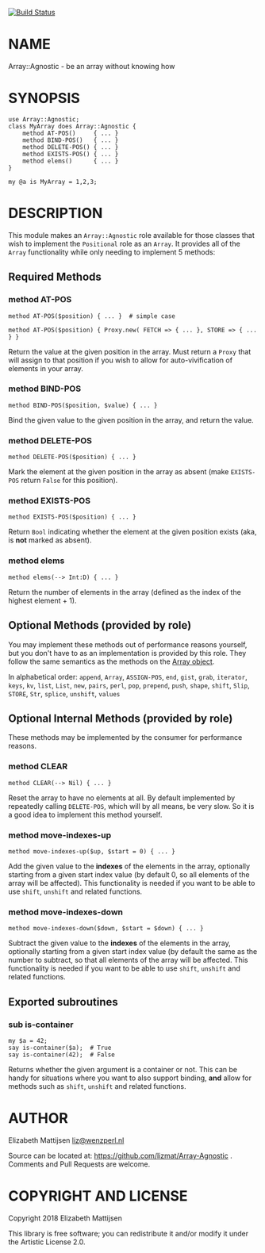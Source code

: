 [![Build Status](https://travis-ci.org/lizmat/Array-Agnostic.svg?branch=master)](https://travis-ci.org/lizmat/Array-Agnostic)

NAME
====

Array::Agnostic - be an array without knowing how

SYNOPSIS
========

    use Array::Agnostic;
    class MyArray does Array::Agnostic {
        method AT-POS()     { ... }
        method BIND-POS()   { ... }
        method DELETE-POS() { ... }
        method EXISTS-POS() { ... }
        method elems()      { ... }
    }

    my @a is MyArray = 1,2,3;

DESCRIPTION
===========

This module makes an `Array::Agnostic` role available for those classes that wish to implement the `Positional` role as an `Array`. It provides all of the `Array` functionality while only needing to implement 5 methods:

Required Methods
----------------

### method AT-POS

    method AT-POS($position) { ... }  # simple case

    method AT-POS($position) { Proxy.new( FETCH => { ... }, STORE => { ... } }

Return the value at the given position in the array. Must return a `Proxy` that will assign to that position if you wish to allow for auto-vivification of elements in your array.

### method BIND-POS

    method BIND-POS($position, $value) { ... }

Bind the given value to the given position in the array, and return the value.

### method DELETE-POS

    method DELETE-POS($position) { ... }

Mark the element at the given position in the array as absent (make `EXISTS-POS` return `False` for this position).

### method EXISTS-POS

    method EXISTS-POS($position) { ... }

Return `Bool` indicating whether the element at the given position exists (aka, is **not** marked as absent).

### method elems

    method elems(--> Int:D) { ... }

Return the number of elements in the array (defined as the index of the highest element + 1).

Optional Methods (provided by role)
-----------------------------------

You may implement these methods out of performance reasons yourself, but you don't have to as an implementation is provided by this role. They follow the same semantics as the methods on the [Array object](https://docs.perl6.org/type/Array).

In alphabetical order: `append`, `Array`, `ASSIGN-POS`, `end`, `gist`, `grab`, `iterator`, `keys`, `kv`, `list`, `List`, `new`, `pairs`, `perl`, `pop`, `prepend`, `push`, `shape`, `shift`, `Slip`, `STORE`, `Str`, `splice`, `unshift`, `values`

Optional Internal Methods (provided by role)
--------------------------------------------

These methods may be implemented by the consumer for performance reasons.

### method CLEAR

    method CLEAR(--> Nil) { ... }

Reset the array to have no elements at all. By default implemented by repeatedly calling `DELETE-POS`, which will by all means, be very slow. So it is a good idea to implement this method yourself.

### method move-indexes-up

    method move-indexes-up($up, $start = 0) { ... }

Add the given value to the **indexes** of the elements in the array, optionally starting from a given start index value (by default 0, so all elements of the array will be affected). This functionality is needed if you want to be able to use `shift`, `unshift` and related functions.

### method move-indexes-down

    method move-indexes-down($down, $start = $down) { ... }

Subtract the given value to the **indexes** of the elements in the array, optionally starting from a given start index value (by default the same as the number to subtract, so that all elements of the array will be affected. This functionality is needed if you want to be able to use `shift`, `unshift` and related functions.

Exported subroutines
--------------------

### sub is-container

    my $a = 42;
    say is-container($a);  # True
    say is-container(42);  # False

Returns whether the given argument is a container or not. This can be handy for situations where you want to also support binding, **and** allow for methods such as `shift`, `unshift` and related functions.

AUTHOR
======

Elizabeth Mattijsen <liz@wenzperl.nl>

Source can be located at: https://github.com/lizmat/Array-Agnostic . Comments and Pull Requests are welcome.

COPYRIGHT AND LICENSE
=====================

Copyright 2018 Elizabeth Mattijsen

This library is free software; you can redistribute it and/or modify it under the Artistic License 2.0.

